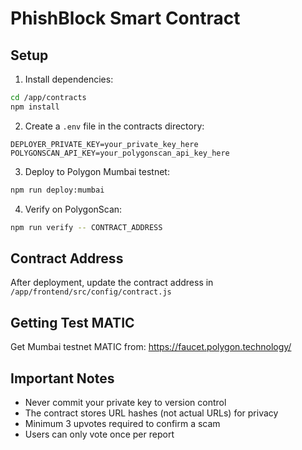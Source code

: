 # PhishBlock Smart Contract

## Setup

1. Install dependencies:
```bash
cd /app/contracts
npm install
```

2. Create a `.env` file in the contracts directory:
```
DEPLOYER_PRIVATE_KEY=your_private_key_here
POLYGONSCAN_API_KEY=your_polygonscan_api_key_here
```

3. Deploy to Polygon Mumbai testnet:
```bash
npm run deploy:mumbai
```

4. Verify on PolygonScan:
```bash
npm run verify -- CONTRACT_ADDRESS
```

## Contract Address
After deployment, update the contract address in `/app/frontend/src/config/contract.js`

## Getting Test MATIC
Get Mumbai testnet MATIC from: https://faucet.polygon.technology/

## Important Notes
- Never commit your private key to version control
- The contract stores URL hashes (not actual URLs) for privacy
- Minimum 3 upvotes required to confirm a scam
- Users can only vote once per report